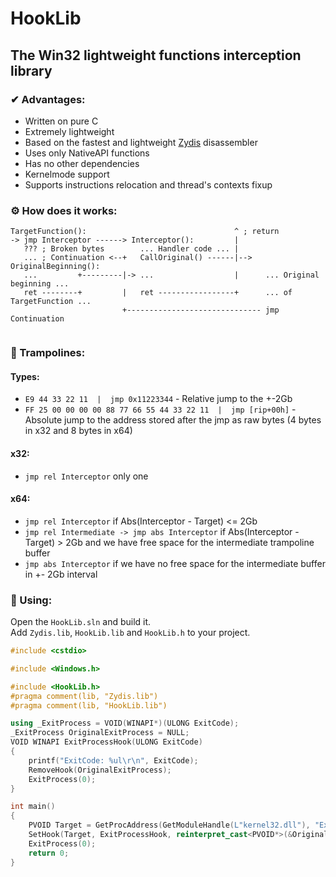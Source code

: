 # HookLib
## The Win32 lightweight functions interception library
### ✔ Advantages:
* Written on pure C
* Extremely lightweight
* Based on the fastest and lightweight [Zydis](https://github.com/zyantific/zydis) disassembler
* Uses only NativeAPI functions
* Has no other dependencies
* Kernelmode support
* Supports instructions relocation and thread's contexts fixup
  
### ⚙️ How does it works:
```
TargetFunction():                                 ^ ; return
-> jmp Interceptor ------> Interceptor():         |
   ??? ; Broken bytes        ... Handler code ... |
   ... ; Continuation <--+   CallOriginal() ------|--> OriginalBeginning():
   ...         +---------|-> ...                  |      ... Original beginning ...
   ret --------+         |   ret -----------------+      ... of TargetFunction ...
                         +------------------------------ jmp Continuation
   
```
### 🧱 Trampolines:
#### Types:
* `E9 44 33 22 11  |  jmp 0x11223344` - Relative jump to the +-2Gb
* `FF 25 00 00 00 00 88 77 66 55 44 33 22 11  |  jmp [rip+00h]` - Absolute jump to the address stored after the jmp as raw bytes (4 bytes in x32 and 8 bytes in x64)
#### x32:
* `jmp rel Interceptor` only one
#### x64:
* `jmp rel Interceptor` if Abs(Interceptor - Target) <= 2Gb
* `jmp rel Intermediate -> jmp abs Interceptor` if Abs(Interceptor - Target) > 2Gb and we have free space for the intermediate trampoline buffer
* `jmp abs Interceptor` if we have no free space for the intermediate buffer in +- 2Gb interval
### 🧵 Using:
Open the `HookLib.sln` and build it.  
Add `Zydis.lib`, `HookLib.lib` and `HookLib.h` to your project.
```cpp
#include <cstdio>

#include <Windows.h>

#include <HookLib.h>
#pragma comment(lib, "Zydis.lib")
#pragma comment(lib, "HookLib.lib")

using _ExitProcess = VOID(WINAPI*)(ULONG ExitCode);
_ExitProcess OriginalExitProcess = NULL;
VOID WINAPI ExitProcessHook(ULONG ExitCode)
{
    printf("ExitCode: %ul\r\n", ExitCode);
    RemoveHook(OriginalExitProcess);
    ExitProcess(0);
}

int main()
{
    PVOID Target = GetProcAddress(GetModuleHandle(L"kernel32.dll"), "ExitProcess");
    SetHook(Target, ExitProcessHook, reinterpret_cast<PVOID*>(&OriginalExitProcess));
    ExitProcess(0);
    return 0;
}
```
